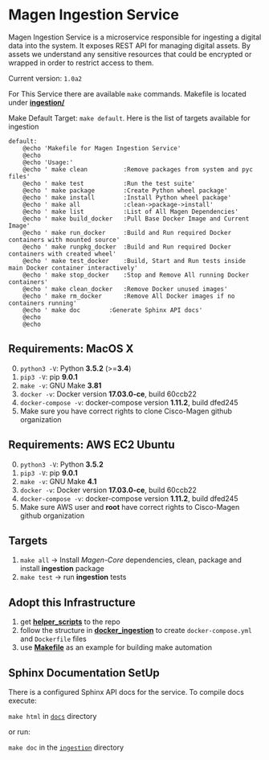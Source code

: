 # Magen Ingestion Service

Magen Ingestion Service is a microservice responsible for ingesting a digital data into the system. It exposes REST API
for managing digital assets. By assets we understand any sensitive resources that could be encrypted or wrapped
in order to restrict access to them.

Current version: ```1.0a2```

For This Service there are available ```make``` commands. Makefile is located under [**ingestion/**](ingestion)

Make Default Target: ```make default```. Here is the list of targets available for ingestion

```make
default:
	@echo 'Makefile for Magen Ingestion Service'
	@echo
	@echo 'Usage:'
	@echo '	make clean    		:Remove packages from system and pyc files'
	@echo '	make test     		:Run the test suite'
	@echo '	make package  		:Create Python wheel package'
	@echo '	make install  		:Install Python wheel package'
	@echo '	make all      		:clean->package->install'
	@echo '	make list     		:List of All Magen Dependencies'
	@echo '	make build_docker 	:Pull Base Docker Image and Current Image'
	@echo '	make run_docker   	:Build and Run required Docker containers with mounted source'
	@echo '	make runpkg_docker	:Build and Run required Docker containers with created wheel'
	@echo '	make test_docker  	:Build, Start and Run tests inside main Docker container interactively'
	@echo '	make stop_docker  	:Stop and Remove All running Docker containers'
	@echo '	make clean_docker 	:Remove Docker unused images'
	@echo '	make rm_docker    	:Remove All Docker images if no containers running'
	@echo '	make doc		:Generate Sphinx API docs'
	@echo
	@echo
```

## Requirements: MacOS X
0. ```python3 -V```: Python **3.5.2** (>=**3.4**)
0. ```pip3 -V```: pip **9.0.1**
0. ```make -v```: GNU Make **3.81**
1. ```docker -v```: Docker version **17.03.0-ce**, build 60ccb22
2. ```docker-compose -v```: docker-compose version **1.11.2**, build dfed245
3. Make sure you have correct rights to clone Cisco-Magen github organization

## Requirements: AWS EC2 Ubuntu
0. ```python3 -V```: Python **3.5.2**
1. ```pip3 -V```: pip **9.0.1**
2. ```make -v```: GNU Make **4.1**
3. ```docker -v```: Docker version **17.03.0-ce**, build 60ccb22
4. ```docker-compose -v```: docker-compose version **1.11.2**, build dfed245
5. Make sure AWS user and **root** have correct rights to Cisco-Magen github organization

## Targets

1. ```make all```  -> Install *Magen-Core* dependencies, clean, package and install **ingestion** package
2. ```make test``` -> run **ingestion** tests

## Adopt this Infrastructure

1. get [**helper_scripts**](ingestion/helper_scripts) to the repo
2. follow the structure in [**docker_ingestion**](ingestion/docker_ingestion) to create ```docker-compose.yml``` and ```Dockerfile``` files
3. use [**Makefile**](ingestion/Makefile) as an example for building make automation

## Sphinx Documentation SetUp

There is a configured Sphinx API docs for the service. 
To compile docs execute: 

```make html``` in [```docs```](ingestion/docs) directory
    
or run:

```make doc``` in the [```ingestion```](ingestion) directory
